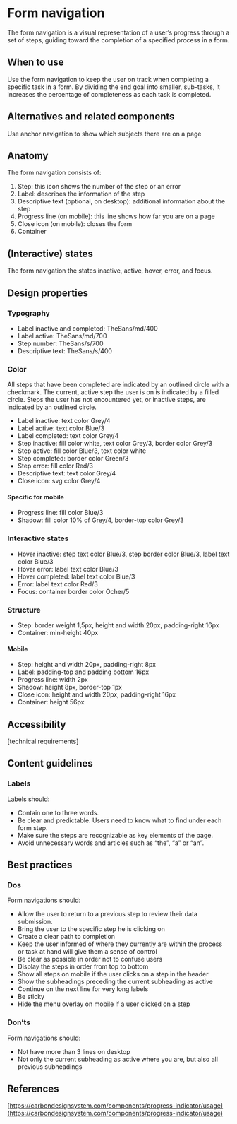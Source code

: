 # Form navigation

The form navigation is a visual representation of a user’s progress through a set of steps, guiding toward the completion of a specified process in a form.

## When to use

Use the form navigation to keep the user on track when completing a specific task in a form. By dividing the end goal into smaller, sub-tasks, it increases the percentage of completeness as each task is completed.

## Alternatives and related components

Use anchor navigation to show which subjects there are on a page

## Anatomy

The form navigation consists of:

1. Step: this icon shows the number of the step or an error
2. Label: describes the information of the step
3. Descriptive text (optional, on desktop): additional information about the step
4. Progress line (on mobile): this line shows how far you are on a page
5. Close icon (on mobile): closes the form
6. Container

## (Interactive) states

The form navigation the states inactive, active, hover, error, and focus.

## Design properties

### Typography

- Label inactive and completed: TheSans/md/400
- Label active: TheSans/md/700
- Step number: TheSans/s/700
- Descriptive text: TheSans/s/400

### Color

All steps that have been completed are indicated by an outlined circle with a checkmark. The current, active step the user is on is indicated by a filled circle. Steps the user has not encountered yet, or inactive steps, are indicated by an outlined circle.

- Label inactive: text color Grey/4
- Label active: text color Blue/3
- Label completed: text color Grey/4
- Step inactive: fill color white, text color Grey/3, border color Grey/3
- Step active: fill color Blue/3, text color white
- Step completed: border color Green/3
- Step error: fill color Red/3
- Descriptive text: text color Grey/4
- Close icon: svg color Grey/4

#### Specific for mobile

- Progress line: fill color Blue/3
- Shadow: fill color 10% of Grey/4, border-top color Grey/3

### Interactive states

- Hover inactive: step text color Blue/3, step border color Blue/3, label text color Blue/3
- Hover error: label text color Blue/3
- Hover completed: label text color Blue/3
- Error: label text color Red/3
- Focus: container border color Ocher/5

### Structure

- Step: border weight 1,5px, height and width 20px, padding-right 16px
- Container: min-height 40px

#### Mobile

- Step: height and width 20px, padding-right 8px
- Label: padding-top and padding bottom 16px
- Progress line: width 2px
- Shadow: height 8px, border-top 1px
- Close icon: height and width 20px, padding-right 16px
- Container: height 56px

## Accessibility

[technical requirements]

## Content guidelines

### Labels

Labels should:

- Contain one to three words.
- Be clear and predictable. Users need to know what to find under each form step.
- Make sure the steps are recognizable as key elements of the page.
- Avoid unnecessary words and articles such as “the”, “a” or “an”.

## Best practices

### Dos

Form navigations should:

- Allow the user to return to a previous step to review their data submission.
- Bring the user to the specific step he is clicking on
- Create a clear path to completion
- Keep the user informed of where they currently are within the process or task at hand will give them a sense of control
- Be clear as possible in order not to confuse users
- Display the steps in order from top to bottom
- Show all steps on mobile if the user clicks on a step in the header
- Show the subheadings preceding the current subheading as active
- Continue on the next line for very long labels
- Be sticky
- Hide the menu overlay on mobile if a user clicked on a step

### Don’ts

Form navigations should:

- Not have more than 3 lines on desktop
- Not only the current subheading as active where you are, but also all previous subheadings

## References

[https://carbondesignsystem.com/components/progress-indicator/usage](https://carbondesignsystem.com/components/progress-indicator/usage)
